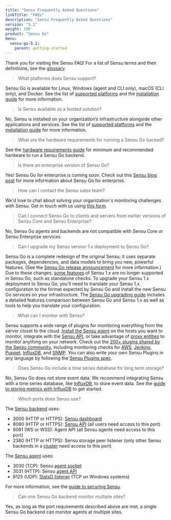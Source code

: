 ```yaml
---
title: "Sensu Frequently Asked Questions"
linkTitle: "FAQs"
description: "Sensu Frequently Asked Questions"
version: "5.1"
weight: 100
product: "Sensu Go"
menu:
  sensu-go-5.1:
    parent: getting-started
---
```


Thank you for visiting the Sensu FAQ!
For a list of Sensu terms and their definitions, see the [glossary][7].

> What platforms does Sensu support?

Sensu Go is available for Linux, Windows (agent and CLI only), macOS (CLI only), and Docker.
See the list of [supported platforms][1] and the [installation guide][2] for more information.

> Is Sensu available as a hosted solution?

No, Sensu is installed on your organization’s infrastructure alongside other applications and services.
See the list of [supported platforms][1] and the [installation guide][2] for more information.

> What are the hardware requirements for running a Sensu Go backed?

See the [hardware requirements guide][5] for minimum and recommended hardware to run a Sensu Go backend.

> Is there an enterprise version of Sensu Go?

Yes! Sensu Go for enterprise is coming soon. Check out this [Sensu blog post](https://blog.sensu.io/announcing-the-sensu-roadmap-sensu-go-release-date) for more information about Sensu Go for enterprise.

> How can I contact the Sensu sales team?

We'd love to chat about solving your organization's monitoring challenges with Sensu.
Get in touch with us using [this form][6].

> Can I connect Sensu Go to clients and servers from earlier versions of Sensu Core and Sensu Enterprise?

No, Sensu Go agents and backends are not compatible with Sensu Core or Sensu Enterprise services.

> Can I upgrade my Sensu version 1.x deployment to Sensu Go?

Sensu Go is a complete redesign of the original Sensu; it uses separate packages, dependencies, and data models to bring you new, powerful features.
(See the [Sensu Go release announcement][3] for more information.)
Due to these changes, [some features][4] of Sensu 1.x are no longer supported in Sensu Go, such as standalone checks.
To upgrade your Sensu 1.x deployment to Sensu Go, you'll need to translate your Sensu 1.x configuration to the format expected by Sensu Go and install the new Sensu Go services on your infrastructure.
The [Sensu Go upgrading guide][4] includes a detailed features comparison between Sensu Go and Sensu 1.x as well as tools to help you translate your configuration.

> What can I monitor with Sensu?

Sensu supports a wide range of plugins for monitoring everything from the server closet to the cloud.
[Install the Sensu agent][8] on the hosts you want to monitor, integrate with the [Sensu API][9], or take advantage of [proxy entities][10] to monitor anything on your network.
Check out the [200+ plugins shared by the Sensu community][11], including monitoring checks for [AWS][13], [Jenkins][14], [Puppet][15], [InfluxDB][16], and [SNMP][17].
You can also write your own Sensu Plugins in any language by following the [Sensu Plugins spec][12].

> Does Sensu Go include a time series database for long term storage?

No, Sensu Go does not store event data.
We recommend integrating Sensu with a time series database, like [InfluxDB][19], to store event data.
See the [guide to storing metrics with InfluxDB][18] to get started.

> Which ports does Sensu use?

The [Sensu backend][25] uses:

- 3000 (HTTP or HTTPS): [Sensu dashboard][24]
- 8080 (HTTP or HTTPS): [Sensu API][9] (all users need access to this port)
- 8081 (WS or WSS): Agent API (all Sensu agents need access to this port)
- 2380 (HTTP or HTTPS): Sensu storage peer listener (only other Sensu backends in a [cluster][27] need access to this port)

The [Sensu agent][26] uses:

- 3030 (TCP): Sensu [agent socket][21]
- 3031 (HTTP): Sensu [agent API][22]
- 8125 (UDP): [StatsD listener][23] (TCP on Windows systems)

For more information, see the [guide to securing Sensu][20].

> Can one Sensu Go backend monitor multiple sites?

Yes, as long as the port requirements described above are met, a single Sensu Go backend can monitor agents at multiple sites.

[1]: ../platforms
[2]: ../../installation/install-sensu
[3]: https://blog.sensu.io/sensu-go-is-here
[4]: ../../installation/upgrade/#upgrading-to-sensu-go-from-sensu-core-1-x
[5]: ../../installation/recommended-hardware/
[6]: https://sensu.io/sales/
[7]: ../glossary
[8]: ../../installation/install-sensu#install-the-sensu-agent
[9]: ../../api/overview
[10]: ../../reference/entities/#proxy-entities
[11]: https://github.com/sensu-plugins
[12]: /plugins/latest/reference/
[13]: https://github.com/sensu-plugins/sensu-plugins-aws
[14]: https://github.com/sensu-plugins/sensu-plugins-jenkins
[15]: https://github.com/sensu-plugins/sensu-plugins-puppet
[16]: https://github.com/sensu-plugins/sensu-plugins-influxdb
[17]: https://github.com/sensu-plugins/sensu-plugins-snmp
[18]: ../../guides/influx-db-metric-handler/
[19]: https://www.influxdata.com/
[20]: ../../guides/securing-sensu
[21]: ../../reference/agent#creating-monitoring-events-using-the-agent-socket
[22]: ../../reference/agent/#using-the-http-socket
[23]: ../../reference/agent/#creating-monitoring-events-using-the-statsd-listener
[24]: ../../dashboard/overview
[25]: ../../reference/backend
[26]: ../../reference/agent
[27]: ../../guides/clustering
